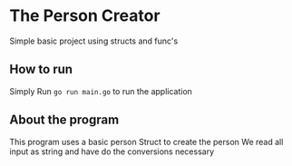 # The Person Creator

Simple basic project using structs and func's

## How to run
Simply Run `go run main.go` to run the application

## About the program
This program uses a basic person Struct to create the person
We read all input as string and have do the conversions necessary